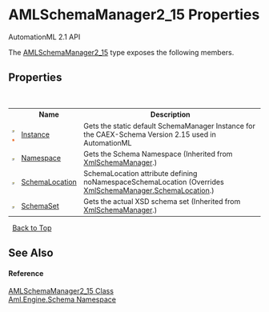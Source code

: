 # AMLSchemaManager2_15 Properties
AutomationML 2.1 API 

The <a href="T_Aml_Engine_Schema_AMLSchemaManager2_15">AMLSchemaManager2_15</a> type exposes the following members.


## Properties
&nbsp;<table><tr><th></th><th>Name</th><th>Description</th></tr><tr><td>![Public property](media/pubproperty.gif "Public property")![Static member](media/static.gif "Static member")</td><td><a href="P_Aml_Engine_Schema_AMLSchemaManager2_15_Instance">Instance</a></td><td>
Gets the static default SchemaManager Instance for the CAEX-Schema Version 2.15 used in AutomationML</td></tr><tr><td>![Public property](media/pubproperty.gif "Public property")</td><td><a href="P_Aml_Engine_Schema_XmlSchemaManager_Namespace">Namespace</a></td><td>
Gets the Schema Namespace
 (Inherited from <a href="T_Aml_Engine_Schema_XmlSchemaManager">XmlSchemaManager</a>.)</td></tr><tr><td>![Public property](media/pubproperty.gif "Public property")</td><td><a href="P_Aml_Engine_Schema_AMLSchemaManager2_15_SchemaLocation">SchemaLocation</a></td><td>
SchemaLocation attribute defining noNamespaceSchemaLocation
 (Overrides <a href="P_Aml_Engine_Schema_XmlSchemaManager_SchemaLocation">XmlSchemaManager.SchemaLocation</a>.)</td></tr><tr><td>![Public property](media/pubproperty.gif "Public property")</td><td><a href="P_Aml_Engine_Schema_XmlSchemaManager_SchemaSet">SchemaSet</a></td><td>
Gets the actual XSD schema set
 (Inherited from <a href="T_Aml_Engine_Schema_XmlSchemaManager">XmlSchemaManager</a>.)</td></tr></table>&nbsp;
<a href="#amlschemamanager2_15-properties">Back to Top</a>

## See Also


#### Reference
<a href="T_Aml_Engine_Schema_AMLSchemaManager2_15">AMLSchemaManager2_15 Class</a><br /><a href="N_Aml_Engine_Schema">Aml.Engine.Schema Namespace</a><br />